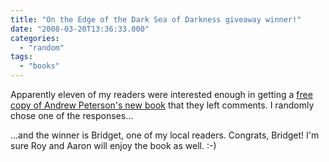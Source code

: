```yaml
---
title: "On the Edge of the Dark Sea of Darkness giveaway winner!"
date: "2008-03-20T13:36:33.000"
categories: 
  - "random"
tags: 
  - "books"
---
```


Apparently eleven of my readers were interested enough in getting a [free copy of Andrew Peterson's new book](http://www.chrishubbs.com/2008/03/18/on-the-edge-of-the-dark-sea-of-darkness/) that they left comments. I randomly chose one of the responses...

...and the winner is Bridget, one of my local readers. Congrats, Bridget! I'm sure Roy and Aaron will enjoy the book as well. :-)
